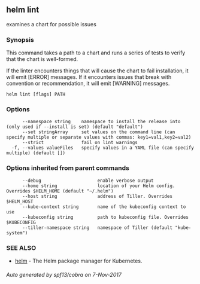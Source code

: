 ## helm lint

examines a chart for possible issues

### Synopsis



This command takes a path to a chart and runs a series of tests to verify that
the chart is well-formed.

If the linter encounters things that will cause the chart to fail installation,
it will emit [ERROR] messages. If it encounters issues that break with convention
or recommendation, it will emit [WARNING] messages.


```
helm lint [flags] PATH
```

### Options

```
      --namespace string    namespace to install the release into (only used if --install is set) (default "default")
      --set stringArray     set values on the command line (can specify multiple or separate values with commas: key1=val1,key2=val2)
      --strict              fail on lint warnings
  -f, --values valueFiles   specify values in a YAML file (can specify multiple) (default [])
```

### Options inherited from parent commands

```
      --debug                     enable verbose output
      --home string               location of your Helm config. Overrides $HELM_HOME (default "~/.helm")
      --host string               address of Tiller. Overrides $HELM_HOST
      --kube-context string       name of the kubeconfig context to use
      --kubeconfig string         path to kubeconfig file. Overrides $KUBECONFIG
      --tiller-namespace string   namespace of Tiller (default "kube-system")
```

### SEE ALSO
* [helm](helm.md)	 - The Helm package manager for Kubernetes.

###### Auto generated by spf13/cobra on 7-Nov-2017
